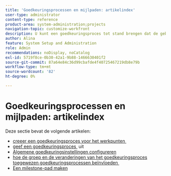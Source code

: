 ```yaml
---
title: 'Goedkeuringsprocessen en mijlpaden: artikelindex'
user-type: administrator
content-type: reference
product-area: system-administration;projects
navigation-topic: customize-workfront
description: U kunt een goedkeuringsproces tot stand brengen dat de gebruikers aan een het werkpunt, document, of proef kunnen vastmaken. U kunt ook milestone-paden maken die op elk project in het systeem kunnen worden toegepast.
author: Alina
feature: System Setup and Administration
role: Admin
recommendations: noDisplay, noCatalog
exl-id: 5719f8ce-0b30-42a1-9b88-1466630401f2
source-git-commit: 87a64e84c36d99cbafde4f40725467219db8e79b
workflow-type: tm+mt
source-wordcount: '82'
ht-degree: 0%

---
```


# Goedkeuringsprocessen en mijlpaden: artikelindex

<!--Audited: 08/2025-->

Deze sectie bevat de volgende artikelen:

* [&#x200B; creeer een goedkeuringsproces voor het werkpunten &#x200B;](../../../administration-and-setup/customize-workfront/configure-approval-milestone-processes/create-approval-processes.md)
* [&#x200B; geef een goedkeuringsproces &#x200B;](../../../administration-and-setup/customize-workfront/configure-approval-milestone-processes/edit-an-approval-process.md) uit
* [Algemene goedkeuringsinstellingen configureren](../../../administration-and-setup/customize-workfront/configure-approval-milestone-processes/establish-approval-settings.md)
* [&#x200B; hoe de groep en de veranderingen van het goedkeuringsproces toegewezen goedkeuringsprocessen beïnvloeden &#x200B;](../../../administration-and-setup/customize-workfront/configure-approval-milestone-processes/how-changes-affect-group-approvals.md)
* [Een milestone-pad maken](../../../administration-and-setup/customize-workfront/configure-approval-milestone-processes/create-milestone-path.md)
